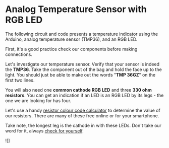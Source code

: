 # Analog Temperature Sensor with RGB LED

The following circuit and code presents a temperature indicator using the Arduino, analog temperature sensor (TMP36), and an RGB LED.

 

First, it's a good practice check our components before making connections.

Let's investigate our temperature sensor. Verify that your sensor is indeed the **TMP36**. Take the component out of the bag and hold the face up to the light. You should just be able to make out the words "**TMP 36GZ**" on the first two lines. 

You will also need one **common cathode RGB LED** and three **330 ohm resistors**. You can get an indication if an LED is an RGB LED by its legs - the one we are looking for has four.

Let's use a handy [resistor colour code calculator](https://www.digikey.com.au/en/resources/conversion-calculators/conversion-calculator-resistor-color-code-4-band) to determine the value of our resistors. There are many of these free online or for your smartphone.

Take note, the longest leg is the cathode in with these LEDs. Don't take our word for it, always [check for yourself](https://www.sparkfun.com/products/105).

![]
